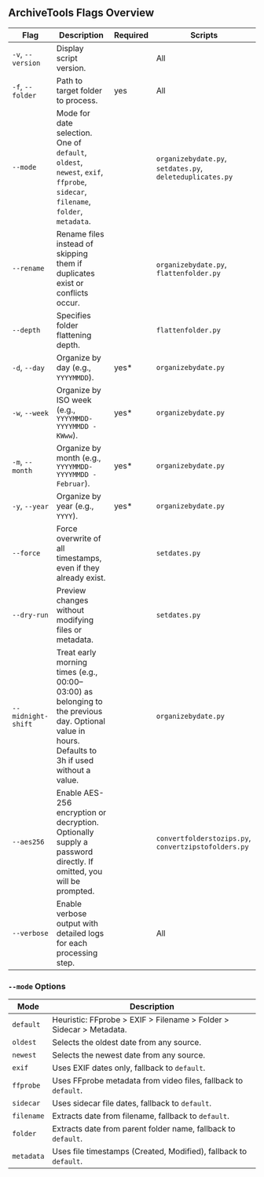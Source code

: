 ## ArchiveTools Flags Overview

| Flag               | Description                                                                                                                                      | Required | Scripts                                                   |
| ------------------ | ------------------------------------------------------------------------------------------------------------------------------------------------ | -------- | --------------------------------------------------------- |
| `-v`, `--version`  | Display script version.                                                                                                                          |          | All                                                       |
| `-f`, `--folder`   | Path to target folder to process.                                                                                                                | yes      | All                                                       |
| `--mode`           | Mode for date selection. One of `default`, `oldest`, `newest`, `exif`, `ffprobe`, `sidecar`, `filename`, `folder`, `metadata`.                   |          | `organizebydate.py`, `setdates.py`, `deleteduplicates.py` |
| `--rename`         | Rename files instead of skipping them if duplicates exist or conflicts occur.                                                                    |          | `organizebydate.py`, `flattenfolder.py`                   |
| `--depth`          | Specifies folder flattening depth.                                                                                                               |          | `flattenfolder.py`                                        |
| `-d`, `--day`      | Organize by day (e.g., `YYYYMMDD`).                                                                                                              | yes\*    | `organizebydate.py`                                       |
| `-w`, `--week`     | Organize by ISO week (e.g., `YYYYMMDD-YYYYMMDD - KWww`).                                                                                         | yes\*    | `organizebydate.py`                                       |
| `-m`, `--month`    | Organize by month (e.g., `YYYYMMDD-YYYYMMDD - Februar`).                                                                                         | yes\*    | `organizebydate.py`                                       |
| `-y`, `--year`     | Organize by year (e.g., `YYYY`).                                                                                                                 | yes\*    | `organizebydate.py`                                       |
| `--force`          | Force overwrite of all timestamps, even if they already exist.                                                                                   |          | `setdates.py`                                             |
| `--dry-run`        | Preview changes without modifying files or metadata.                                                                                             |          | `setdates.py`                                             |
| `--midnight-shift` | Treat early morning times (e.g., 00:00–03:00) as belonging to the previous day. Optional value in hours. Defaults to 3h if used without a value. |          | `organizebydate.py`                                       |
| `--aes256`         | Enable AES-256 encryption or decryption. Optionally supply a password directly. If omitted, you will be prompted.                                |          | `convertfolderstozips.py`, `convertzipstofolders.py`      |
| `--verbose`        | Enable verbose output with detailed logs for each processing step.                                                                               |          | All                                                       |


### `--mode` Options

| Mode       | Description                                                         |
| ---------- | ------------------------------------------------------------------- |
| `default`  | Heuristic: FFprobe > EXIF > Filename > Folder > Sidecar > Metadata. |
| `oldest`   | Selects the oldest date from any source.                            |
| `newest`   | Selects the newest date from any source.                            |
| `exif`     | Uses EXIF dates only, fallback to `default`.                        |
| `ffprobe`  | Uses FFprobe metadata from video files, fallback to `default`.      |
| `sidecar`  | Uses sidecar file dates, fallback to `default`.                     |
| `filename` | Extracts date from filename, fallback to `default`.                 |
| `folder`   | Extracts date from parent folder name, fallback to `default`.       |
| `metadata` | Uses file timestamps (Created, Modified), fallback to `default`.    |
